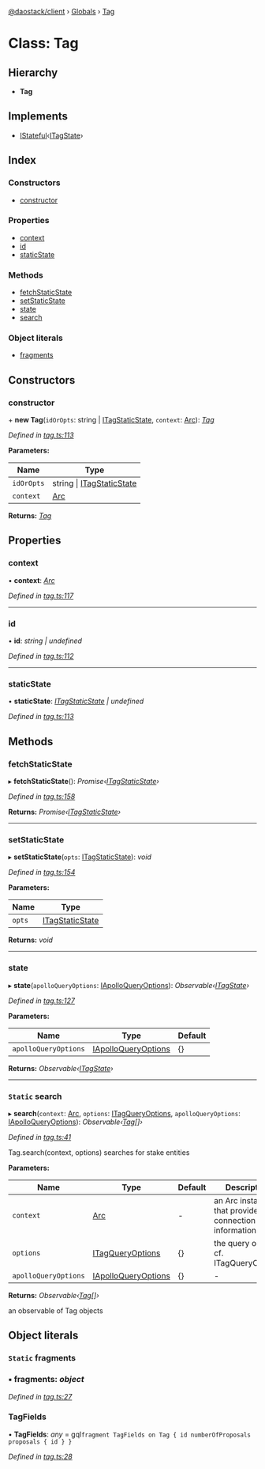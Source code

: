 [@daostack/client](../README.md) › [Globals](../globals.md) › [Tag](tag.md)

# Class: Tag

## Hierarchy

* **Tag**

## Implements

* [IStateful](../interfaces/istateful.md)‹[ITagState](../interfaces/itagstate.md)›

## Index

### Constructors

* [constructor](tag.md#constructor)

### Properties

* [context](tag.md#context)
* [id](tag.md#id)
* [staticState](tag.md#staticstate)

### Methods

* [fetchStaticState](tag.md#fetchstaticstate)
* [setStaticState](tag.md#setstaticstate)
* [state](tag.md#state)
* [search](tag.md#static-search)

### Object literals

* [fragments](tag.md#static-fragments)

## Constructors

###  constructor

\+ **new Tag**(`idOrOpts`: string | [ITagStaticState](../interfaces/itagstaticstate.md), `context`: [Arc](arc.md)): *[Tag](tag.md)*

*Defined in [tag.ts:113](https://github.com/daostack/client/blob/e663b6a/src/tag.ts#L113)*

**Parameters:**

Name | Type |
------ | ------ |
`idOrOpts` | string &#124; [ITagStaticState](../interfaces/itagstaticstate.md) |
`context` | [Arc](arc.md) |

**Returns:** *[Tag](tag.md)*

## Properties

###  context

• **context**: *[Arc](arc.md)*

*Defined in [tag.ts:117](https://github.com/daostack/client/blob/e663b6a/src/tag.ts#L117)*

___

###  id

• **id**: *string | undefined*

*Defined in [tag.ts:112](https://github.com/daostack/client/blob/e663b6a/src/tag.ts#L112)*

___

###  staticState

• **staticState**: *[ITagStaticState](../interfaces/itagstaticstate.md) | undefined*

*Defined in [tag.ts:113](https://github.com/daostack/client/blob/e663b6a/src/tag.ts#L113)*

## Methods

###  fetchStaticState

▸ **fetchStaticState**(): *Promise‹[ITagStaticState](../interfaces/itagstaticstate.md)›*

*Defined in [tag.ts:158](https://github.com/daostack/client/blob/e663b6a/src/tag.ts#L158)*

**Returns:** *Promise‹[ITagStaticState](../interfaces/itagstaticstate.md)›*

___

###  setStaticState

▸ **setStaticState**(`opts`: [ITagStaticState](../interfaces/itagstaticstate.md)): *void*

*Defined in [tag.ts:154](https://github.com/daostack/client/blob/e663b6a/src/tag.ts#L154)*

**Parameters:**

Name | Type |
------ | ------ |
`opts` | [ITagStaticState](../interfaces/itagstaticstate.md) |

**Returns:** *void*

___

###  state

▸ **state**(`apolloQueryOptions`: [IApolloQueryOptions](../interfaces/iapolloqueryoptions.md)): *Observable‹[ITagState](../interfaces/itagstate.md)›*

*Defined in [tag.ts:127](https://github.com/daostack/client/blob/e663b6a/src/tag.ts#L127)*

**Parameters:**

Name | Type | Default |
------ | ------ | ------ |
`apolloQueryOptions` | [IApolloQueryOptions](../interfaces/iapolloqueryoptions.md) |  {} |

**Returns:** *Observable‹[ITagState](../interfaces/itagstate.md)›*

___

### `Static` search

▸ **search**(`context`: [Arc](arc.md), `options`: [ITagQueryOptions](../interfaces/itagqueryoptions.md), `apolloQueryOptions`: [IApolloQueryOptions](../interfaces/iapolloqueryoptions.md)): *Observable‹[Tag](tag.md)[]›*

*Defined in [tag.ts:41](https://github.com/daostack/client/blob/e663b6a/src/tag.ts#L41)*

Tag.search(context, options) searches for stake entities

**Parameters:**

Name | Type | Default | Description |
------ | ------ | ------ | ------ |
`context` | [Arc](arc.md) | - | an Arc instance that provides connection information |
`options` | [ITagQueryOptions](../interfaces/itagqueryoptions.md) |  {} | the query options, cf. ITagQueryOptions |
`apolloQueryOptions` | [IApolloQueryOptions](../interfaces/iapolloqueryoptions.md) |  {} | - |

**Returns:** *Observable‹[Tag](tag.md)[]›*

an observable of Tag objects

## Object literals

### `Static` fragments

### ▪ **fragments**: *object*

*Defined in [tag.ts:27](https://github.com/daostack/client/blob/e663b6a/src/tag.ts#L27)*

###  TagFields

• **TagFields**: *any* =  gql`fragment TagFields on Tag {
      id
      numberOfProposals
      proposals { id }
    }`

*Defined in [tag.ts:28](https://github.com/daostack/client/blob/e663b6a/src/tag.ts#L28)*
